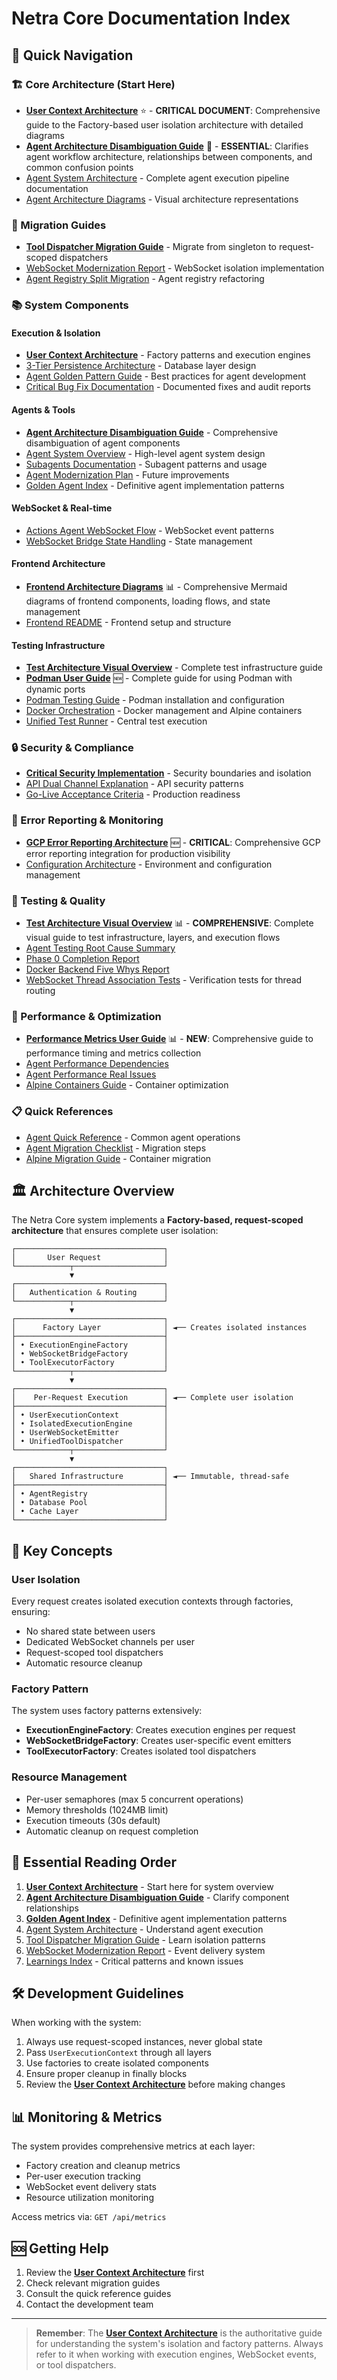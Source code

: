 # Netra Core Documentation Index

## 🎯 Quick Navigation

### 🏗️ Core Architecture (Start Here)

- **[User Context Architecture](../USER_CONTEXT_ARCHITECTURE.md)** ⭐ - **CRITICAL DOCUMENT**: Comprehensive guide to the Factory-based user isolation architecture with detailed diagrams
- **[Agent Architecture Disambiguation Guide](./AGENT_ARCHITECTURE_DISAMBIGUATION_GUIDE.md)** 🎯 - **ESSENTIAL**: Clarifies agent workflow architecture, relationships between components, and common confusion points
- [Agent System Architecture](./AGENT_SYSTEM_ARCHITECTURE.md) - Complete agent execution pipeline documentation
- [Agent Architecture Diagrams](./agent_architecture_mermaid.md) - Visual architecture representations

### 🔄 Migration Guides

- **[Tool Dispatcher Migration Guide](../TOOL_DISPATCHER_MIGRATION_GUIDE.md)** - Migrate from singleton to request-scoped dispatchers
- [WebSocket Modernization Report](../WEBSOCKET_MODERNIZATION_REPORT.md) - WebSocket isolation implementation
- [Agent Registry Split Migration](./AGENT_REGISTRY_SPLIT_MIGRATION_GUIDE.md) - Agent registry refactoring

### 📚 System Components

#### Execution & Isolation
- **[User Context Architecture](../USER_CONTEXT_ARCHITECTURE.md)** - Factory patterns and execution engines
- [3-Tier Persistence Architecture](./3tier_persistence_architecture.md) - Database layer design
- [Agent Golden Pattern Guide](./agent_golden_pattern_guide.md) - Best practices for agent development
- [Critical Bug Fix Documentation](./critical_bug_fixes/) - Documented fixes and audit reports

#### Agents & Tools
- **[Agent Architecture Disambiguation Guide](./AGENT_ARCHITECTURE_DISAMBIGUATION_GUIDE.md)** - Comprehensive disambiguation of agent components
- [Agent System Overview](./agents/AGENT_SYSTEM.md) - High-level agent system design
- [Subagents Documentation](./agents/subagents-doc.md) - Subagent patterns and usage
- [Agent Modernization Plan](./agents/AGENT_MODERNIZATION_PLAN.md) - Future improvements
- [Golden Agent Index](./GOLDEN_AGENT_INDEX.md) - Definitive agent implementation patterns

#### WebSocket & Real-time
- [Actions Agent WebSocket Flow](./actions_agent_websocket_flow.md) - WebSocket event patterns
- [WebSocket Bridge State Handling](./websocket_bridge_state_handling.md) - State management

#### Frontend Architecture
- **[Frontend Architecture Diagrams](../frontend/docs/FRONTEND_ARCHITECTURE_DIAGRAMS.md)** 📊 - Comprehensive Mermaid diagrams of frontend components, loading flows, and state management
- [Frontend README](../frontend/README.md) - Frontend setup and structure

#### Testing Infrastructure
- **[Test Architecture Visual Overview](../tests/TEST_ARCHITECTURE_VISUAL_OVERVIEW.md)** - Complete test infrastructure guide
- **[Podman User Guide](./PODMAN_USER_GUIDE.md)** 🆕 - Complete guide for using Podman with dynamic ports
- [Podman Testing Guide](./PODMAN_TESTING_GUIDE.md) - Podman installation and configuration
- [Docker Orchestration](./docker_orchestration.md) - Docker management and Alpine containers
- [Unified Test Runner](../tests/unified_test_runner.py) - Central test execution

### 🔒 Security & Compliance

- **[Critical Security Implementation](../CRITICAL_SECURITY_IMPLEMENTATION_SUMMARY.md)** - Security boundaries and isolation
- [API Dual Channel Explanation](./API_DUAL_CHANNEL_EXPLANATION.md) - API security patterns
- [Go-Live Acceptance Criteria](./ACCEPTANCE_CRITERIA_GO_LIVE_CHECKLIST.md) - Production readiness

### 🚨 Error Reporting & Monitoring

- **[GCP Error Reporting Architecture](./GCP_ERROR_REPORTING_ARCHITECTURE.md)** 🆕 - **CRITICAL**: Comprehensive GCP error reporting integration for production visibility
- [Configuration Architecture](./configuration_architecture.md) - Environment and configuration management

### 🧪 Testing & Quality

- **[Test Architecture Visual Overview](../tests/TEST_ARCHITECTURE_VISUAL_OVERVIEW.md)** 📊 - **COMPREHENSIVE**: Complete visual guide to test infrastructure, layers, and execution flows
- [Agent Testing Root Cause Summary](./agents/AGENT_TESTING_ROOT_CAUSE_SUMMARY.md)
- [Phase 0 Completion Report](../PHASE_0_COMPLETION_REPORT.md)
- [Docker Backend Five Whys Report](../DOCKER_BACKEND_FIVE_WHYS_BUG_REPORT.md)
- [WebSocket Thread Association Tests](../tests/mission_critical/test_websocket_thread_association.py) - Verification tests for thread routing

### 🚀 Performance & Optimization

- **[Performance Metrics User Guide](./PERFORMANCE_METRICS_USER_GUIDE.md)** 📊 - **NEW**: Comprehensive guide to performance timing and metrics collection
- [Agent Performance Dependencies](./AGENT_PERFORMANCE_DEPENDENCIES_EXPLAINED.md)
- [Agent Performance Real Issues](./AGENT_PERFORMANCE_REAL_ISSUES.md)
- [Alpine Containers Guide](./alpine_containers.md) - Container optimization

### 📋 Quick References

- [Agent Quick Reference](./agent_quick_reference.md) - Common agent operations
- [Agent Migration Checklist](./agent_migration_checklist.md) - Migration steps
- [Alpine Migration Guide](./alpine_migration_guide.md) - Container migration

## 🏛️ Architecture Overview

The Netra Core system implements a **Factory-based, request-scoped architecture** that ensures complete user isolation:

```
┌─────────────────────────────────┐
│       User Request              │
└────────────┬────────────────────┘
             ▼
┌─────────────────────────────────┐
│   Authentication & Routing      │
└────────────┬────────────────────┘
             ▼
┌─────────────────────────────────┐
│      Factory Layer              │ ◄── Creates isolated instances
├─────────────────────────────────┤
│ • ExecutionEngineFactory        │
│ • WebSocketBridgeFactory        │
│ • ToolExecutorFactory           │
└────────────┬────────────────────┘
             ▼
┌─────────────────────────────────┐
│    Per-Request Execution        │ ◄── Complete user isolation
├─────────────────────────────────┤
│ • UserExecutionContext          │
│ • IsolatedExecutionEngine       │
│ • UserWebSocketEmitter          │
│ • UnifiedToolDispatcher         │
└────────────┬────────────────────┘
             ▼
┌─────────────────────────────────┐
│   Shared Infrastructure         │ ◄── Immutable, thread-safe
├─────────────────────────────────┤
│ • AgentRegistry                 │
│ • Database Pool                 │
│ • Cache Layer                   │
└─────────────────────────────────┘
```

## 🔑 Key Concepts

### User Isolation
Every request creates isolated execution contexts through factories, ensuring:
- No shared state between users
- Dedicated WebSocket channels per user
- Request-scoped tool dispatchers
- Automatic resource cleanup

### Factory Pattern
The system uses factory patterns extensively:
- **ExecutionEngineFactory**: Creates execution engines per request
- **WebSocketBridgeFactory**: Creates user-specific event emitters
- **ToolExecutorFactory**: Creates isolated tool dispatchers

### Resource Management
- Per-user semaphores (max 5 concurrent operations)
- Memory thresholds (1024MB limit)
- Execution timeouts (30s default)
- Automatic cleanup on request completion

## 📖 Essential Reading Order

1. **[User Context Architecture](../USER_CONTEXT_ARCHITECTURE.md)** - Start here for system overview
2. **[Agent Architecture Disambiguation Guide](./AGENT_ARCHITECTURE_DISAMBIGUATION_GUIDE.md)** - Clarify component relationships
3. **[Golden Agent Index](./GOLDEN_AGENT_INDEX.md)** - Definitive agent implementation patterns
4. [Agent System Architecture](./AGENT_SYSTEM_ARCHITECTURE.md) - Understand agent execution
5. [Tool Dispatcher Migration Guide](../TOOL_DISPATCHER_MIGRATION_GUIDE.md) - Learn isolation patterns
6. [WebSocket Modernization Report](../WEBSOCKET_MODERNIZATION_REPORT.md) - Event delivery system
7. [Learnings Index](../SPEC/learnings/index.xml) - Critical patterns and known issues

## 🛠️ Development Guidelines

When working with the system:
1. Always use request-scoped instances, never global state
2. Pass `UserExecutionContext` through all layers
3. Use factories to create isolated components
4. Ensure proper cleanup in finally blocks
5. Review the **[User Context Architecture](../USER_CONTEXT_ARCHITECTURE.md)** before making changes

## 📊 Monitoring & Metrics

The system provides comprehensive metrics at each layer:
- Factory creation and cleanup metrics
- Per-user execution tracking
- WebSocket event delivery stats
- Resource utilization monitoring

Access metrics via: `GET /api/metrics`

## 🆘 Getting Help

1. Review the **[User Context Architecture](../USER_CONTEXT_ARCHITECTURE.md)** first
2. Check relevant migration guides
3. Consult the quick reference guides
4. Contact the development team

---

> **Remember**: The **[User Context Architecture](../USER_CONTEXT_ARCHITECTURE.md)** is the authoritative guide for understanding the system's isolation and factory patterns. Always refer to it when working with execution engines, WebSocket events, or tool dispatchers.